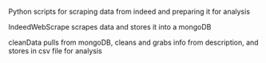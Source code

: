 Python scripts for scraping data from indeed and preparing it for analysis


IndeedWebScrape scrapes data and stores it into a mongoDB

cleanData pulls from mongoDB, cleans and grabs info from description, and stores in csv file for analysis
